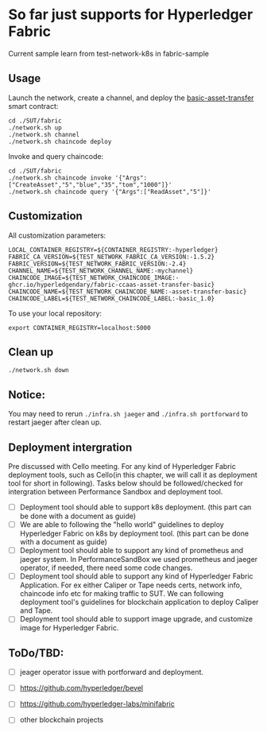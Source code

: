 # So far just supports for Hyperledger Fabric
Current sample learn from test-network-k8s in fabric-sample

## Usage
Launch the network, create a channel, and deploy the [basic-asset-transfer](./asset-transfer-basic) smart contract: 
```shell
cd ./SUT/fabric
./network.sh up
./network.sh channel
./network.sh chaincode deploy
```

Invoke and query chaincode:
```shell
cd ./SUT/fabric
./network.sh chaincode invoke '{"Args":["CreateAsset","5","blue","35","tom","1000"]}' 
./network.sh chaincode query '{"Args":["ReadAsset","5"]}'
```

## Customization
All customization parameters:
```shell
LOCAL_CONTAINER_REGISTRY=${CONTAINER_REGISTRY:-hyperledger}
FABRIC_CA_VERSION=${TEST_NETWORK_FABRIC_CA_VERSION:-1.5.2}
FABRIC_VERSION=${TEST_NETWORK_FABRIC_VERSION:-2.4}
CHANNEL_NAME=${TEST_NETWORK_CHANNEL_NAME:-mychannel}
CHAINCODE_IMAGE=${TEST_NETWORK_CHAINCODE_IMAGE:-ghcr.io/hyperledgendary/fabric-ccaas-asset-transfer-basic}
CHAINCODE_NAME=${TEST_NETWORK_CHAINCODE_NAME:-asset-transfer-basic}
CHAINCODE_LABEL=${TEST_NETWORK_CHAINCODE_LABEL:-basic_1.0}
```
To use your local repository:
```shell
export CONTAINER_REGISTRY=localhost:5000
```

## Clean up
```shell
./network.sh down
```

## Notice:
You may need to rerun `./infra.sh jaeger` and `./infra.sh portforward` to restart jaeger after clean up.

## Deployment intergration
Pre discussed with Cello meeting. For any kind of Hyperledger Fabric deployment tools, such as Cello(in this chapter, we will call it as deployment tool for short in following). Tasks below should be followed/checked for intergration between Performance Sandbox and deployment tool.
- [ ] Deployment tool should able to support k8s deployment. (this part can be done with a document as guide)
- [ ] We are able to following the "hello world" guidelines to deploy Hyperledger Fabric on k8s by deployment tool. (this part can be done with a document as guide)
- [ ] Deployment tool should able to support any kind of prometheus and jaeger system. In PerformanceSandBox we used prometheus and jaeger operator, if needed, there need some code changes.
- [ ] Deployment tool should able to support any kind of Hyperledger Fabric Application. For ex either Caliper or Tape needs certs, network info, chaincode info etc for making traffic to SUT. We can following deployment tool's guidelines for blockchain application to deploy Caliper and Tape.
- [ ] Deployment tool should able to support image upgrade, and customize image for Hyperledger Fabric.

## ToDo/TBD: 
- [ ] jeager operator issue with portforward and deployment.
- [ ] https://github.com/hyperledger/bevel
- [ ] https://github.com/hyperledger-labs/minifabric

- [ ] other blockchain projects